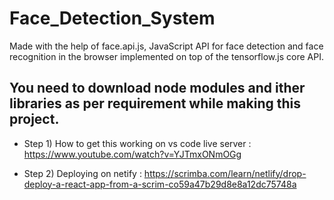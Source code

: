 # Face_Detection_System
Made with the help of face.api.js, JavaScript API for face detection and face recognition in the browser implemented on top of the tensorflow.js core API.
## You need to download node modules and ither libraries as per requirement while making this project.

- Step 1) How to get this working on vs code live server :  https://www.youtube.com/watch?v=YJTmxONmOGg

- Step 2) Deploying on netify :                             https://scrimba.com/learn/netlify/drop-deploy-a-react-app-from-a-scrim-co59a47b29d8e8a12dc75748a



